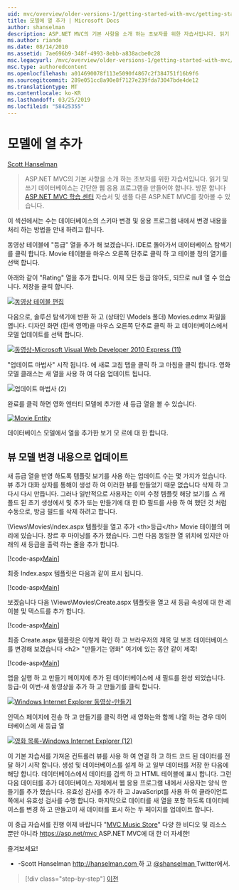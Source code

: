 ```yaml
---
uid: mvc/overview/older-versions-1/getting-started-with-mvc/getting-started-with-mvc-part8
title: 모델에 열 추가 | Microsoft Docs
author: shanselman
description: ASP.NET MVC의 기본 사항을 소개 하는 초보자를 위한 자습서입니다. 읽기 및 쓰기 데이터베이스에서 간단한 웹 응용 프로그램을 만듭니다.
ms.author: riande
ms.date: 08/14/2010
ms.assetid: 7ae696b9-348f-4993-8ebb-a838acbe0c28
msc.legacyurl: /mvc/overview/older-versions-1/getting-started-with-mvc/getting-started-with-mvc-part8
msc.type: authoredcontent
ms.openlocfilehash: a014690078f113e5090f4867c2f384751f16b9f6
ms.sourcegitcommit: 289e051cc8a90e8f7127e239fda73047bde4de12
ms.translationtype: MT
ms.contentlocale: ko-KR
ms.lasthandoff: 03/25/2019
ms.locfileid: "58425355"
---
```

<a name="adding-a-column-to-the-model"></a>모델에 열 추가
====================
[Scott Hanselman](https://github.com/shanselman)

> ASP.NET MVC의 기본 사항을 소개 하는 초보자를 위한 자습서입니다. 읽기 및 쓰기 데이터베이스는 간단한 웹 응용 프로그램을 만들어야 합니다. 방문 합니다 [ASP.NET MVC 학습 센터](../../../index.md) 자습서 및 샘플 다른 ASP.NET MVC를 찾아볼 수 있습니다.


이 섹션에서는 수는 데이터베이스의 스키마 변경 및 응용 프로그램 내에서 변경 내용을 처리 하는 방법을 안내 하려고 합니다.

동영상 테이블에 "등급" 열을 추가 해 보겠습니다. IDE로 돌아가서 데이터베이스 탐색기를 클릭 합니다. Movie 테이블을 마우스 오른쪽 단추로 클릭 하 고 테이블 정의 열기를 선택 합니다.

아래와 같이 "Rating" 열을 추가 합니다. 이제 모든 등급 않아도, 되므로 null 열 수 있습니다. 저장을 클릭 합니다.

[![동영상 테이블 편집](getting-started-with-mvc-part8/_static/image2.png)](getting-started-with-mvc-part8/_static/image1.png)

다음으로, 솔루션 탐색기에 반환 하 고 (상태인 \Models 폴더) Movies.edmx 파일을 엽니다. 디자인 화면 (흰색 영역)을 마우스 오른쪽 단추로 클릭 하 고 데이터베이스에서 모델 업데이트를 선택 합니다.

[![동영상-Microsoft Visual Web Developer 2010 Express (11)](getting-started-with-mvc-part8/_static/image4.png)](getting-started-with-mvc-part8/_static/image3.png)

"업데이트 마법사" 시작 됩니다. 에 새로 고침 탭을 클릭 하 고 마침을 클릭 합니다. 영화 모델 클래스는 새 열을 사용 하 여 다음 업데이트 됩니다.

![업데이트 마법사 (2)](getting-started-with-mvc-part8/_static/image5.png)

완료를 클릭 하면 영화 엔터티 모델에 추가한 새 등급 열을 볼 수 있습니다.

[![Movie Entity](getting-started-with-mvc-part8/_static/image7.png)](getting-started-with-mvc-part8/_static/image6.png)

데이터베이스 모델에서 열을 추가한 보기 모 르에 대 한 합니다.

## <a name="update-views-with-model-changes"></a>뷰 모델 변경 내용으로 업데이트

새 등급 열을 반영 하도록 템플릿 보기를 사용 하는 업데이트 수는 몇 가지가 있습니다. 뷰 추가 대화 상자를 통해이 생성 하 여 이러한 뷰를 만들었기 때문 없습니다 삭제 하 고 다시 다시 만듭니다. 그러나 일반적으로 사용자는 이미 수정 템플릿 해당 보기를 스 캐 폴드 된 초기 생성에서 및 추가 또는 만들기에 대 한 ID 필드를 사용 하 여 했던 것 처럼 수동으로, 방금 필드를 삭제 하려고 합니다.

\Views\Movies\Index.aspx 템플릿을 열고 추가 &lt;th&gt;등급&lt;/th&gt; Movie 테이블의 머리에 있습니다. 장르 후 마이닝를 추가 했습니다. 그런 다음 동일한 열 위치에 있지만 아래의 새 등급을 출력 하는 줄을 추가 합니다.

[!code-aspx[Main](getting-started-with-mvc-part8/samples/sample1.aspx)]

최종 Index.aspx 템플릿은 다음과 같이 표시 됩니다.

[!code-aspx[Main](getting-started-with-mvc-part8/samples/sample2.aspx)]

보겠습니다 다음 \Views\Movies\Create.aspx 템플릿을 열고 새 등급 속성에 대 한 레이블 및 텍스트를 추가 합니다.

[!code-aspx[Main](getting-started-with-mvc-part8/samples/sample3.aspx)]

최종 Create.aspx 템플릿은 이렇게 확인 하 고 브라우저의 제목 및 보조 데이터베이스를 변경해 보겠습니다 &lt;h2&gt; "만들기는 영화" 여기에 있는 동안 같이 제목!

[!code-aspx[Main](getting-started-with-mvc-part8/samples/sample4.aspx)]

앱을 실행 하 고 만들기 페이지에 추가 된 데이터베이스에 새 필드를 완성 되었습니다. 등급-이 이번-새 동영상을 추가 하 고 만들기를 클릭 합니다.

[![Windows Internet Explorer 동영상-만들기](getting-started-with-mvc-part8/_static/image9.png)](getting-started-with-mvc-part8/_static/image8.png)

인덱스 페이지에 전송 하 고 만들기를 클릭 하면 새 영화는와 함께 나열 하는 경우 데이터베이스에 새 등급 열

[![영화 목록-Windows Internet Explorer (12)](getting-started-with-mvc-part8/_static/image11.png)](getting-started-with-mvc-part8/_static/image10.png)

이 기본 자습서를 가져온 컨트롤러 뷰를 사용 하 여 연결 하 고 하드 코드 된 데이터를 전달 하기 시작 합니다. 생성 및 데이터베이스를 설계 하 고 일부 데이터를 저장 한 다음에 해당 합니다. 데이터베이스에서 데이터를 검색 하 고 HTML 테이블에 표시 합니다. 그런 다음 데이터를 추가 데이터베이스 자체에서 웹 응용 프로그램 내에서 사용자는 양식 만들기를 추가 했습니다. 유효성 검사를 추가 하 고 JavaScript를 사용 하 여 클라이언트 쪽에서 유효성 검사를 수행 합니다. 마지막으로 데이터를 새 열을 포함 하도록 데이터베이스를 변경 하 고 만들고이 새 데이터를 표시 하는 두 페이지를 업데이트 합니다.

이 중급 자습서를 진행 이제 바랍니다 "[MVC Music Store](../../older-versions/mvc-music-store/mvc-music-store-part-1.md)" 다양 한 비디오 및 리소스 뿐만 아니라 [ https://asp.net/mvc ](https://asp.net/mvc) ASP.NET MVC에 대 한 더 자세한!

즐겨보세요!

- -Scott Hanselman [ http://hanselman.com ](http://hanselman.com) 하 고 [ @shanselman ](http://twitter.com/shanselman) Twitter에서.

> [!div class="step-by-step"]
> [이전](getting-started-with-mvc-part7.md)
